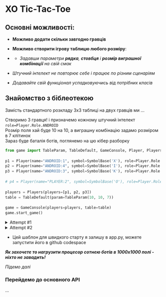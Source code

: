# XO Tic-Tac-Toe

## Основні можливості:
+ **Можливо додати скільки завгодно гравців**

+ **Можливо створити ігрову таблицю любого розміру**:
+ + *Задавши параметри **рядка**, **стовбця** і **розмір виграшної комбінації** на свій смак*

+ *Штучний інтелект не повторює себе і працює по різним сценаріям*

+ *Додавайте свій функціонал успадковуючись від потрібних класів*


## Знайомство з біблеотекою
Замість стандартного розкладу 3х3 таблиці на двух гравців ми ...  

Створимо 3 гравця! і призначемо кожному штучний інтелект `role=Player.Role.ANDROID`  
Розмір поля хай буде 10 на 10, а виграшну комбінацію задамо розміром в 7 клітинок  
Зараз буде баталія ботів, поглянемо на цю кібер разборку

```python
from game import TableParam, TableDefault, GameConsole, Player, Players, SymbolBase

p1 = Player(name="ANDROID:1", symbol=SymbolBase('X'), role=Player.Role.ANDROID)
p2 = Player(name="ANDROID:4", symbol=SymbolBase('I'), role=Player.Role.ANDROID)
p3 = Player(name="ANDROID:3", symbol=SymbolBase('K'), role=Player.Role.ANDROID)

# p4 = Player(name="PLAYER:2", symbol=SymbolBase('O'), role=Player.Role.USER)

players = Players(players=[p1, p2, p3])
table = TableDefault(param=TableParam(10, 10, 7))

game = GameConsole(players=players, table=table)
game.start_game()
```
<details>
  <summary>Attempt #1</summary>
  
![Image alt](images/win_10_10.png)
</details>

<details>
  <summary>Attempt #2</summary>
  
![Image alt](images/peace_10_10.png)
</details>

+ Цей шаблон для швидкого старту я залишу в app.py, можете запустити його в github codespace

___Як захочете то нагрузити процесор сотнею ботів в 1000х1000 полі - ніхто не завадить!___

_Підемо далі_

### Перейдемо до основного API
...

